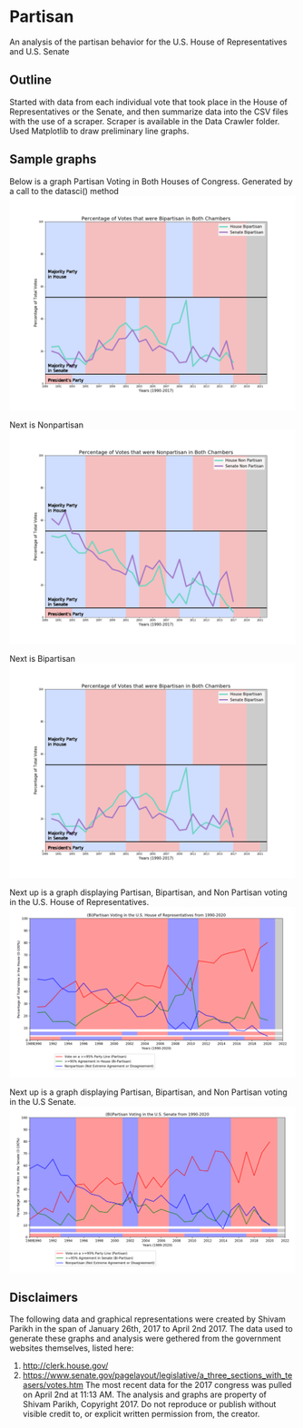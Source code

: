 # Partisan
An analysis of the partisan behavior for the U.S. House of Representatives and U.S. Senate
## Outline
Started with data from each individual vote that took place in the House of Representatives or the Senate, and then summarize data into the CSV files with the use of a scraper. 
Scraper is available in the Data Crawler folder. 
Used Matplotlib to draw preliminary line graphs. 


## Sample graphs
Below is a graph Partisan Voting in Both Houses of Congress. Generated by a call to the datasci() method
![alt text](./Visualizations/Join_Final_Partisan.png "Bicameral Partisan")

Next is Nonpartisan
![alt text](./Visualizations/Join_Final_Nonpartisan.png "Bicameral Partisan")

Next is Bipartisan
![alt text](./Visualizations/Join_Final_Bipartisan.png "Bicameral Partisan")

Next up is a graph displaying Partisan, Bipartisan, and Non Partisan voting in the U.S. House of Representatives. 
![alt text](./Visualizations/house_wide_2020.png "HoR Partisan")

Next up is a graph displaying Partisan, Bipartisan, and Non Partisan voting in the U.S Senate. 
![alt text](./Visualizations/senate_wide_2020.png "Senate Partisan")


## Disclaimers
The following data and graphical representations were created by Shivam Parikh in the span of January 26th, 2017 to April 2nd 2017. 
The data used to generate these graphs and analysis were gethered from the government websites themselves, listed here: 
1) http://clerk.house.gov/
2) https://www.senate.gov/pagelayout/legislative/a_three_sections_with_teasers/votes.htm
The most recent data for the 2017 congress was pulled on April 2nd at 11:13 AM. 
The analysis and graphs are property of Shivam Parikh, Copyright 2017. Do not reproduce or publish without visible credit to, or explicit written permission from, the creator. 

